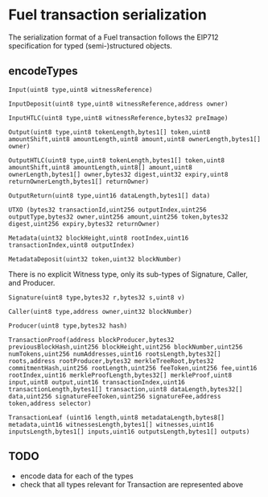 # Fuel transaction serialization

The serialization format of a Fuel transaction follows the EIP712 specification for typed (semi-)structured objects.

## encodeTypes

`Input(uint8 type,uint8 witnessReference)`

`InputDeposit(uint8 type,uint8 witnessReference,address owner)`

`InputHTLC(uint8 type,uint8 witnessReference,bytes32 preImage)`

`Output(uint8 type,uint8 tokenLength,bytes1[] token,uint8 amountShift,uint8 amountLength,uint8 amount,uint8 ownerLength,bytes1[] owner)`

`OutputHTLC(uint8 type,uint8 tokenLength,bytes1[] token,uint8 amountShift,uint8 amountLength,uint8[] amount,uint8 ownerLength,bytes1[] owner,bytes32 digest,uint32 expiry,uint8 returnOwnerLength,bytes1[] returnOwner)`

`OutputReturn(uint8 type,uint16 dataLength,bytes1[] data)`

`UTXO (bytes32 transactionId,uint256 outputIndex,uint256 outputType,bytes32 owner,uint256 amount,uint256 token,bytes32 digest,uint256 expiry,bytes32 returnOwner)`

`Metadata(uint32 blockHeight,uint8 rootIndex,uint16 transactionIndex,uint8 outputIndex)`

`MetadataDeposit(uint32 token,uint32 blockNumber)`

There is no explicit Witness type, only its sub-types of Signature, Caller, and  Producer.

`Signature(uint8 type,bytes32 r,bytes32 s,uint8 v)`

`Caller(uint8 type,address owner,uint32 blockNumber)`

`Producer(uint8 type,bytes32 hash)`

`TransactionProof(address blockProducer,bytes32 previousBlockHash,uint256 blockHeight,uint256 blockNumber,uint256 numTokens,uint256 numAddresses,uint16 rootsLength,bytes32[] roots,address rootProducer,bytes32 merkleTreeRoot,bytes32 commitmentHash,uint256 rootLength,uint256 feeToken,uint256 fee,uint16 rootIndex,uint16 merkleProofLength,bytes32[] merkleProof,uint8 input,uint8 output,uint16 transactionIndex,uint16 transactionLength,bytes1[] transaction,uint8 dataLength,bytes32[] data,uint256 signatureFeeToken,uint256 signatureFee,address token,address selector)`

`TransactionLeaf (uint16 length,uint8 metadataLength,bytes8[] metadata,uint16 witnessesLength,bytes1[] witnesses,uint16 inputsLength,bytes1[] inputs,uint16 outputsLength,bytes1[] outputs)`

## TODO

* encode data for each of the types
* check that all types relevant for Transaction are represented above
